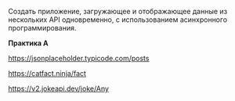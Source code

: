 Создать приложение, загружающее и отображающее данные из нескольких API одновременно, с использованием асинхронного программирования.

**Практика А**

https://jsonplaceholder.typicode.com/posts

https://catfact.ninja/fact

https://v2.jokeapi.dev/joke/Any
